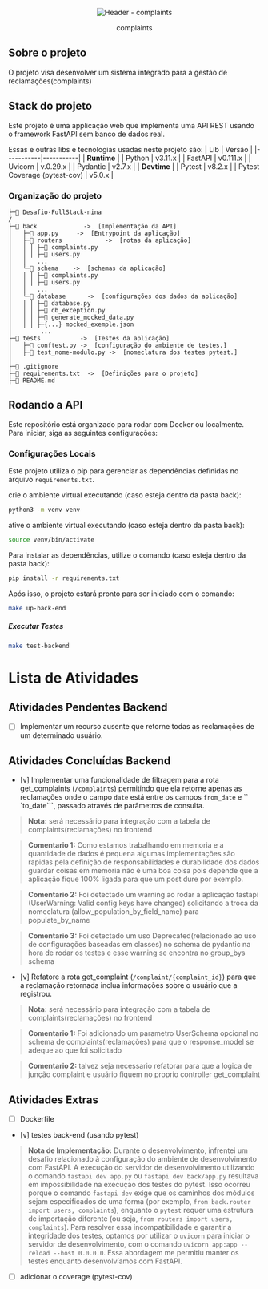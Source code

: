 <p align="center">
    <img src="https://pbs.twimg.com/profile_images/575314188848889856/F4KWmvVX_200x200.png" alt="Header - complaints">
</p>
<p align="center">
    complaints
</p>

## Sobre o projeto
O projeto visa desenvolver um sistema integrado para a gestão de reclamações(complaints)

## Stack do projeto

Este projeto é uma applicação web que implementa uma API REST usando o framework FastAPI sem banco de dados real.

Essas e outras libs e tecnologias usadas neste projeto são:
|  Lib      | Versão    |
|-----------|-----------|
| **Runtime**           |
| Python    | v3.11.x   |
| FastAPI   | v0.111.x  |
| Uvicorn   | v.0.29.x  |
| Pydantic  | v2.7.x    |
| **Devtime**           |
| Pytest                        | v8.2.x    |
| Pytest Coverage (pytest-cov)  | v5.0.x    |


### Organização do projeto
```
├─📁 Desafio-FullStack-nina
/
├─📁 back             ->  [Implementação da API]
│   ├─🐍 app.py     ->  [Entrypoint da aplicação]
│   ├─📁 routers            ->  [rotas da aplicação]
│   │ │ ├─🐍 complaints.py
│   │ │ ├─🐍 users.py
│   │   ...
│   └─📁 schema    ->  [schemas da aplicação]
│   │ │ ├─🐍 complaints.py
│   │ │ ├─🐍 users.py
│   │   ...
│   └─📁 database      ->  [configurações dos dados da aplicação]
│   │ │ ├─🐍 database.py
│   │ │ ├─🐍 db_exception.py
│   │ │ ├─🐍 generate_mocked_data.py
│   │ │ ├─{...} mocked_exemple.json
│        ...
├─📁 tests           ->  [Testes da aplicação]
│   ├─🐍 conftest.py ->  [configuração do ambiente de testes.]
│   ├─🐍 test_nome-modulo.py ->  [nomeclatura dos testes pytest.]
│                     
├─📄 .gitignore
├─📄 requirements.txt  ->  [Definições para o projeto]
├─📄 README.md

```

## Rodando a API

Este repositório está organizado para rodar com Docker ou localmente. Para iniciar, siga as seguintes configurações:

### Configurações Locais

Este projeto utiliza o pip para gerenciar as dependências definidas no arquivo `requirements.txt`.

crie o ambiente virtual executando (caso esteja dentro da pasta back):
```sh
python3 -m venv venv
```

ative o ambiente virtual executando (caso esteja dentro da pasta back):
```sh
source venv/bin/activate
```

Para instalar as dependências, utilize o comando (caso esteja dentro da pasta back):
```sh
pip install -r requirements.txt
```


Após isso, o projeto estará pronto para ser iniciado com o comando:
```sh
make up-back-end 
```

##### Executar Testes
```sh
make test-backend
```

# Lista de Atividades 

## Atividades Pendentes Backend
- [ ] Implementar um recurso ausente que retorne todas as reclamações de um determinado usuário.


## Atividades Concluídas Backend
- [v] Implementar uma funcionalidade de filtragem para a rota get_complaints (```/complaints```) permitindo que ela retorne apenas as reclamações onde o campo ```date``` está entre os campos ```from_date``` e `` `to_date```, passado através de parâmetros de consulta.
> **Nota:** será necessário para integração com a tabela de complaints(reclamações) no frontend

> **Comentario 1:** Como estamos trabalhando em memoria e a quantidade de dados é pequena algumas implementações são rapidas pela definição de responsabilidades e durabilidade dos dados guardar coisas em memória não é uma boa coisa pois depende que a aplicação fique 100% ligada para que um post dure por exemplo.

> **Comentario 2:** Foi detectado um warning ao rodar a aplicação fastapi (UserWarning: Valid config keys have changed) solicitando a troca da nomeclatura (allow_population_by_field_name) para populate_by_name

> **Comentario 3:** Foi detectado um uso Deprecated(relacionado ao uso de configurações baseadas em classes) no schema de pydantic na hora de rodar os testes e esse warning se encontra no group_bys schema

- [v] Refatore a rota get_complaint (```/complaint/{complaint_id}```) para que a reclamação retornada inclua informações sobre o usuário que a registrou. 
> **Nota:** será necessário para integração com a tabela de complaints(reclamações) no frontend

> **Comentario 1:** Foi adicionado um parametro UserSchema opcional no schema de  complaints(reclamações) para que o response_model se adeque ao que foi solicitado

> **Comentario 2:** talvez seja necessario refatorar para que a logica de junção complaint e usuário fiquem no proprio controller get_complaint

## Atividades Extras 

- [ ] Dockerfile

- [v] testes back-end (usando pytest)
> **Nota de Implementação:** Durante o desenvolvimento, infrentei um desafio relacionado à configuração do ambiente de desenvolvimento com FastAPI. A execução do servidor de desenvolvimento utilizando o comando `fastapi dev app.py` ou `fastapi dev back/app.py` resultava em impossibilidade na execução dos testes do pytest. Isso ocorreu porque o comando `fastapi dev` exige que os caminhos dos módulos sejam especificados de uma forma (por exemplo, `from back.router import users, complaints`), enquanto o `pytest` requer uma estrutura de importação diferente (ou seja, `from routers import users, complaints`). Para resolver essa incompatibilidade e garantir a integridade dos testes, optamos por utilizar o `uvicorn` para iniciar o servidor de desenvolvimento, com o comando `uvicorn app:app --reload --host 0.0.0.0`. Essa abordagem me permitiu manter os testes enquanto desenvolvíamos com FastAPI.

- [ ] adicionar o coverage (pytest-cov)
